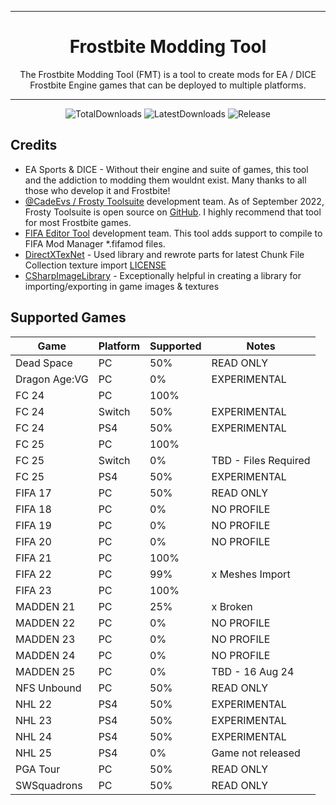 ﻿<div align=center>

</div>

---

<div align=center style="text-align: center">
  
<h1 style="text-align: center"> Frostbite Modding Tool </h1>
The Frostbite Modding Tool (FMT) is a tool to create mods for EA / DICE Frostbite Engine games that can be deployed to multiple platforms.

</div>

---

<div align="center">

  ![TotalDownloads][downloads-total-shield]
  ![LatestDownloads][downloads-latest-shield]
  ![Release][release-shield]

</div>

<!-- MARKDOWN LINKS & IMAGES -->
[downloads-total-shield]: https://img.shields.io/github/downloads/FMTDev/FMT.Releases/total?style=for-the-badge

[downloads-latest-shield]: https://img.shields.io/github/downloads/FMTDev/FMT.Releases/latest/total?style=for-the-badge

[release-shield]: https://img.shields.io/github/v/release/FMTDev/FMT.Releases?style=for-the-badge

## Credits
- EA Sports & DICE - Without their engine and suite of games, this tool and the addiction to modding them wouldnt exist. Many thanks to all those who develop it and Frostbite!
- [@CadeEvs / Frosty Toolsuite](https://github.com/CadeEvs/FrostyToolsuite) development team. As of September 2022, Frosty Toolsuite is open source on [GitHub](https://github.com/CadeEvs/FrostyToolsuite). I highly recommend that tool for most Frostbite games.
- [FIFA Editor Tool](https://www.fifaeditortool.com/) development team. This tool adds support to compile to FIFA Mod Manager *.fifamod files.
- [DirectXTexNet](https://github.com/deng0/DirectXTexNet) - Used library and rewrote parts for latest Chunk File Collection texture import [LICENSE](https://raw.githubusercontent.com/deng0/DirectXTexNet/master/LICENSE)
- [CSharpImageLibrary](https://github.com/KFreon/CSharpImageLibrary) - Exceptionally helpful in creating a library for importing/exporting in game images & textures

## Supported Games

| Game         | Platform     | Supported    | Notes           |
|--------------|--------------|--------------|-----------------|
| Dead Space   | PC           | 50%          | READ ONLY       |
| Dragon Age:VG| PC           | 0%           | EXPERIMENTAL    |
| FC 24        | PC           | 100%         |                 |
| FC 24        | Switch       | 50%          | EXPERIMENTAL    |
| FC 24        | PS4          | 50%          | EXPERIMENTAL    |
| FC 25        | PC           | 100%         |                 |
| FC 25        | Switch       | 0%           | TBD - Files Required |
| FC 25        | PS4          | 50%          | EXPERIMENTAL    |
| FIFA 17      | PC           | 50%          | READ ONLY       |
| FIFA 18      | PC           | 0%           | NO PROFILE      |
| FIFA 19      | PC           | 0%           | NO PROFILE      |
| FIFA 20      | PC           | 0%           | NO PROFILE      |
| FIFA 21      | PC           | 100%         |                 |
| FIFA 22      | PC           | 99%          | x Meshes Import |
| FIFA 23      | PC           | 100%         |                 |
| MADDEN 21    | PC           | 25%          | x Broken        |
| MADDEN 22    | PC           | 0%           | NO PROFILE      |
| MADDEN 23    | PC           | 0%           | NO PROFILE      |
| MADDEN 24    | PC           | 0%           | NO PROFILE      |
| MADDEN 25    | PC           | 0%           | TBD - 16 Aug 24 |
| NFS Unbound  | PC           | 50%          | READ ONLY       |
| NHL 22       | PS4          | 50%          | EXPERIMENTAL    |
| NHL 23       | PS4          | 50%          | EXPERIMENTAL    |
| NHL 24       | PS4          | 50%          | EXPERIMENTAL    |
| NHL 25       | PS4          | 0%           | Game not released |
| PGA Tour     | PC           | 50%          | READ ONLY       |
| SWSquadrons  | PC           | 50%          | READ ONLY       |
